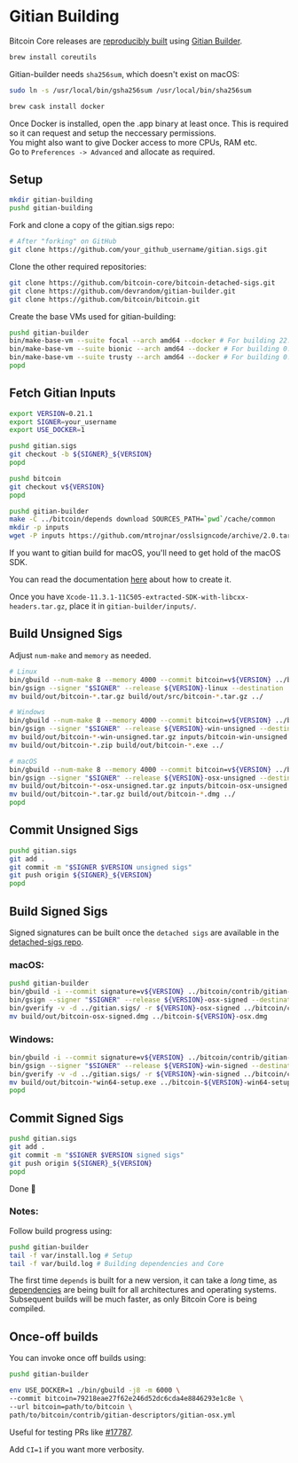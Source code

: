 # Gitian Building

Bitcoin Core releases are [reproducibly built](https://reproducible-builds.org) using [Gitian Builder](https://github.com/devrandom/gitian-builder).

```bash
brew install coreutils
```
Gitian-builder needs `sha256sum`, which doesn't exist on macOS:
```bash
sudo ln -s /usr/local/bin/gsha256sum /usr/local/bin/sha256sum
```

```bash
brew cask install docker
```
Once Docker is installed, open the .app binary at least once.
This is required so it can request and setup the neccessary permissions.  
You might also want to give Docker access to more CPUs, RAM etc.  
Go to `Preferences -> Advanced` and allocate as required.

## Setup
```bash
mkdir gitian-building
pushd gitian-building
```
Fork and clone a copy of the gitian.sigs repo:
```bash
# After "forking" on GitHub
git clone https://github.com/your_github_username/gitian.sigs.git
```
Clone the other required repositories:
```bash
git clone https://github.com/bitcoin-core/bitcoin-detached-sigs.git
git clone https://github.com/devrandom/gitian-builder.git
git clone https://github.com/bitcoin/bitcoin.git
```

Create the base VMs used for gitian-building:
```bash
pushd gitian-builder
bin/make-base-vm --suite focal --arch amd64 --docker # For building 22.0 (master)
bin/make-base-vm --suite bionic --arch amd64 --docker # For building 0.17 - 0.21
bin/make-base-vm --suite trusty --arch amd64 --docker # For building 0.15 & 0.16
popd
```

## Fetch Gitian Inputs
```bash
export VERSION=0.21.1
export SIGNER=your_username
export USE_DOCKER=1

pushd gitian.sigs
git checkout -b ${SIGNER}_${VERSION}
popd

pushd bitcoin
git checkout v${VERSION}
popd

pushd gitian-builder
make -C ../bitcoin/depends download SOURCES_PATH=`pwd`/cache/common
mkdir -p inputs
wget -P inputs https://github.com/mtrojnar/osslsigncode/archive/2.0.tar.gz
```

If you want to gitian build for macOS, you'll need to get hold of the macOS SDK.

You can read the documentation [here](https://github.com/bitcoin/bitcoin/tree/master/contrib/macdeploy) about how to create it.

Once you have `Xcode-11.3.1-11C505-extracted-SDK-with-libcxx-headers.tar.gz`, place it in `gitian-builder/inputs/`.

## Build Unsigned Sigs
Adjust `num-make` and `memory` as needed.
```bash
# Linux
bin/gbuild --num-make 8 --memory 4000 --commit bitcoin=v${VERSION} ../bitcoin/contrib/gitian-descriptors/gitian-linux.yml
bin/gsign --signer "$SIGNER" --release ${VERSION}-linux --destination ../gitian.sigs/ ../bitcoin/contrib/gitian-descriptors/gitian-linux.yml
mv build/out/bitcoin-*.tar.gz build/out/src/bitcoin-*.tar.gz ../

# Windows
bin/gbuild --num-make 8 --memory 4000 --commit bitcoin=v${VERSION} ../bitcoin/contrib/gitian-descriptors/gitian-win.yml
bin/gsign --signer "$SIGNER" --release ${VERSION}-win-unsigned --destination ../gitian.sigs/ ../bitcoin/contrib/gitian-descriptors/gitian-win.yml
mv build/out/bitcoin-*-win-unsigned.tar.gz inputs/bitcoin-win-unsigned.tar.gz
mv build/out/bitcoin-*.zip build/out/bitcoin-*.exe ../

# macOS
bin/gbuild --num-make 8 --memory 4000 --commit bitcoin=v${VERSION} ../bitcoin/contrib/gitian-descriptors/gitian-osx.yml
bin/gsign --signer "$SIGNER" --release ${VERSION}-osx-unsigned --destination ../gitian.sigs/ ../bitcoin/contrib/gitian-descriptors/gitian-osx.yml
mv build/out/bitcoin-*-osx-unsigned.tar.gz inputs/bitcoin-osx-unsigned.tar.gz
mv build/out/bitcoin-*.tar.gz build/out/bitcoin-*.dmg ../
popd
```

## Commit Unsigned Sigs
```bash
pushd gitian.sigs
git add .
git commit -m "$SIGNER $VERSION unsigned sigs"
git push origin ${SIGNER}_${VERSION}
popd
```

## Build Signed Sigs

Signed signatures can be built once the `detached sigs` are available in the [detached-sigs repo](https://github.com/bitcoin-core/bitcoin-detached-sigs/).

### macOS:
```bash
pushd gitian-builder
bin/gbuild -i --commit signature=v${VERSION} ../bitcoin/contrib/gitian-descriptors/gitian-osx-signer.yml
bin/gsign --signer "$SIGNER" --release ${VERSION}-osx-signed --destination ../gitian.sigs/ ../bitcoin/contrib/gitian-descriptors/gitian-osx-signer.yml
bin/gverify -v -d ../gitian.sigs/ -r ${VERSION}-osx-signed ../bitcoin/contrib/gitian-descriptors/gitian-osx-signer.yml
mv build/out/bitcoin-osx-signed.dmg ../bitcoin-${VERSION}-osx.dmg
```

### Windows:
```bash
bin/gbuild -i --commit signature=v${VERSION} ../bitcoin/contrib/gitian-descriptors/gitian-win-signer.yml
bin/gsign --signer "$SIGNER" --release ${VERSION}-win-signed --destination ../gitian.sigs/ ../bitcoin/contrib/gitian-descriptors/gitian-win-signer.yml
bin/gverify -v -d ../gitian.sigs/ -r ${VERSION}-win-signed ../bitcoin/contrib/gitian-descriptors/gitian-win-signer.yml
mv build/out/bitcoin-*win64-setup.exe ../bitcoin-${VERSION}-win64-setup.exe
popd
```

## Commit Signed Sigs
```bash
pushd gitian.sigs
git add .
git commit -m "$SIGNER $VERSION signed sigs"
git push origin ${SIGNER}_${VERSION}
popd
```

Done 🍻

### Notes:
Follow build progress using:
```bash
pushd gitian-builder
tail -f var/install.log # Setup
tail -f var/build.log # Building dependencies and Core
```

The first time `depends` is built for a new version, it can take a *long* time, 
as [dependencies](https://github.com/bitcoin/bitcoin/tree/master/depends/packages) are being built for all architectures and operating systems. Subsequent builds will be much faster, as only Bitcoin Core is being compiled.

## Once-off builds

You can invoke once off builds using:

```bash
pushd gitian-builder

env USE_DOCKER=1 ./bin/gbuild -j8 -m 6000 \
--commit bitcoin=79218eae27f62e246d52dc6cda4e8846293e1c8e \
--url bitcoin=path/to/bitcoin \
path/to/bitcoin/contrib/gitian-descriptors/gitian-osx.yml
```

Useful for testing PRs like [#17787](https://github.com/bitcoin/bitcoin/pull/17787).

Add `CI=1` if you want more verbosity.
